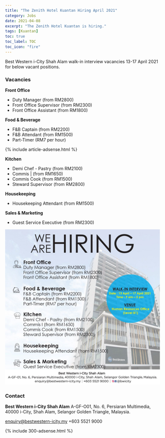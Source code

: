 ```yaml
---
title: "The Zenith Hotel Kuantan Hiring April 2021" 
category: Jobs 
date: 2021-04-08
excerpt: "The Zenith Hotel Kuantan is hiring." 
tags: [Kuantan] 
toc: true 
toc_label: TOC 
toc_icon: "fire" 
--- 
```


Best Western i-City Shah Alam walk-in interview vacancies 13-17 April 2021 for below vacant positions.

### Vacancies
**Front Office**
- Duty Manager (from RM2800)
- Front Office Supervisor (from RM2300)
- Front Office Assistant (from RM1800)

**Food & Beverage**
- F&B Captain (from RM2200)
- F&B Attendant (from RM1500) 
- Part-Timer (RM7 per hour)

{% include article-adsense.html %} 

**Kitchen**
- Demi Chef - Pastry (from RM2100)
- Commis | (from RM1650)
- Commis Cook (from RM1500)
- Steward Supervisor (from RM2800)

**Housekeeping**
- Housekeeping Attendant (from RM1500)

**Sales & Marketing**
- Guest Service Executive (from RM2300)

![Best Western i-City Shah Alam  Jobs Vacancies 2021!](/assets/images/2021-04/best-western-i-city-shah-alam-walk-in-interview-apr-2021.jpg "Best Western i-City Shah Alam  Jobs Vacancies 2021")

### Contact

**Best Western i-City Shah Alam**
A-GF-O01, No. 6, Persiaran Multimedia, 40000 i-City, Shah Alam, Selangor Golden Triangle, Malaysia.

enquiry@bestwestern-icity.my 
+603 5521 9000 

{% include 300-adsense.html %} 